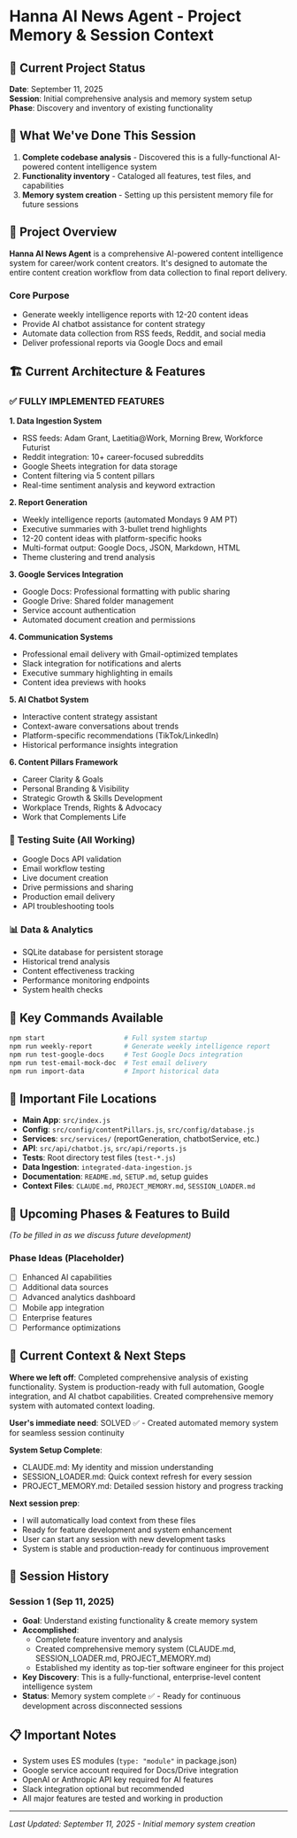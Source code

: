 # Hanna AI News Agent - Project Memory & Session Context

## 🎯 Current Project Status
**Date**: September 11, 2025  
**Session**: Initial comprehensive analysis and memory system setup  
**Phase**: Discovery and inventory of existing functionality  

## 📝 What We've Done This Session
1. **Complete codebase analysis** - Discovered this is a fully-functional AI-powered content intelligence system
2. **Functionality inventory** - Cataloged all features, test files, and capabilities
3. **Memory system creation** - Setting up this persistent memory file for future sessions

## 🤖 Project Overview
**Hanna AI News Agent** is a comprehensive AI-powered content intelligence system for career/work content creators. It's designed to automate the entire content creation workflow from data collection to final report delivery.

### Core Purpose
- Generate weekly intelligence reports with 12-20 content ideas
- Provide AI chatbot assistance for content strategy
- Automate data collection from RSS feeds, Reddit, and social media
- Deliver professional reports via Google Docs and email

## 🏗️ Current Architecture & Features

### ✅ FULLY IMPLEMENTED FEATURES

**1. Data Ingestion System**
- RSS feeds: Adam Grant, Laetitia@Work, Morning Brew, Workforce Futurist
- Reddit integration: 10+ career-focused subreddits
- Google Sheets integration for data storage
- Content filtering via 5 content pillars
- Real-time sentiment analysis and keyword extraction

**2. Report Generation**
- Weekly intelligence reports (automated Mondays 9 AM PT)
- Executive summaries with 3-bullet trend highlights
- 12-20 content ideas with platform-specific hooks
- Multi-format output: Google Docs, JSON, Markdown, HTML
- Theme clustering and trend analysis

**3. Google Services Integration**
- Google Docs: Professional formatting with public sharing
- Google Drive: Shared folder management
- Service account authentication
- Automated document creation and permissions

**4. Communication Systems**
- Professional email delivery with Gmail-optimized templates
- Slack integration for notifications and alerts
- Executive summary highlighting in emails
- Content idea previews with hooks

**5. AI Chatbot System**
- Interactive content strategy assistant
- Context-aware conversations about trends
- Platform-specific recommendations (TikTok/LinkedIn)
- Historical performance insights integration

**6. Content Pillars Framework**
- Career Clarity & Goals
- Personal Branding & Visibility
- Strategic Growth & Skills Development
- Workplace Trends, Rights & Advocacy
- Work that Complements Life

### 🧪 Testing Suite (All Working)
- Google Docs API validation
- Email workflow testing
- Live document creation
- Drive permissions and sharing
- Production email delivery
- API troubleshooting tools

### 📊 Data & Analytics
- SQLite database for persistent storage
- Historical trend analysis
- Content effectiveness tracking
- Performance monitoring endpoints
- System health checks

## 🎯 Key Commands Available
```bash
npm start                    # Full system startup
npm run weekly-report        # Generate weekly intelligence report
npm run test-google-docs     # Test Google Docs integration
npm run test-email-mock-doc  # Test email delivery
npm run import-data          # Import historical data
```

## 📁 Important File Locations
- **Main App**: `src/index.js`
- **Config**: `src/config/contentPillars.js`, `src/config/database.js`
- **Services**: `src/services/` (reportGeneration, chatbotService, etc.)
- **API**: `src/api/chatbot.js`, `src/api/reports.js`
- **Tests**: Root directory test files (`test-*.js`)
- **Data Ingestion**: `integrated-data-ingestion.js`
- **Documentation**: `README.md`, `SETUP.md`, setup guides
- **Context Files**: `CLAUDE.md`, `PROJECT_MEMORY.md`, `SESSION_LOADER.md`

## 🚀 Upcoming Phases & Features to Build
*(To be filled in as we discuss future development)*

### Phase Ideas (Placeholder)
- [ ] Enhanced AI capabilities
- [ ] Additional data sources
- [ ] Advanced analytics dashboard
- [ ] Mobile app integration
- [ ] Enterprise features
- [ ] Performance optimizations

## 💭 Current Context & Next Steps
**Where we left off**: Completed comprehensive analysis of existing functionality. System is production-ready with full automation, Google integration, and AI chatbot capabilities. Created comprehensive memory system with automated context loading.

**User's immediate need**: SOLVED ✅ - Created automated memory system for seamless session continuity

**System Setup Complete**:
- CLAUDE.md: My identity and mission understanding
- SESSION_LOADER.md: Quick context refresh for every session
- PROJECT_MEMORY.md: Detailed session history and progress tracking

**Next session prep**: 
- I will automatically load context from these files
- Ready for feature development and system enhancement
- User can start any session with new development tasks
- System is stable and production-ready for continuous improvement

## 🔄 Session History
### Session 1 (Sep 11, 2025)
- **Goal**: Understand existing functionality & create memory system
- **Accomplished**: 
  - Complete feature inventory and analysis
  - Created comprehensive memory system (CLAUDE.md, SESSION_LOADER.md, PROJECT_MEMORY.md)
  - Established my identity as top-tier software engineer for this project
- **Key Discovery**: This is a fully-functional, enterprise-level content intelligence system
- **Status**: Memory system complete ✅ - Ready for continuous development across disconnected sessions

## 📋 Important Notes
- System uses ES modules (`type: "module"` in package.json)
- Google service account required for Docs/Drive integration
- OpenAI or Anthropic API key required for AI features
- Slack integration optional but recommended
- All major features are tested and working in production

---
*Last Updated: September 11, 2025 - Initial memory system creation*